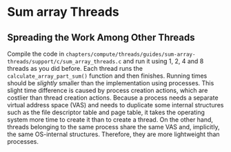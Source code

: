 # Sum array Threads

## Spreading the Work Among Other Threads

Compile the code in `chapters/compute/threads/guides/sum-array-threads/support/c/sum_array_threads.c` and run it using 1, 2, 4 and 8 threads as you did before.
Each thread runs the `calculate_array_part_sum()` function and then finishes.
Running times should be _slightly_ smaller than the implementation using processes.
This slight time difference is caused by process creation actions, which are costlier than thread creation actions.
Because a process needs a separate virtual address space (VAS) and needs to duplicate some internal structures such as the file descriptor table and page table, it takes the operating system more time to create it than to create a thread.
On the other hand, threads belonging to the same process share the same VAS and, implicitly, the same OS-internal structures.
Therefore, they are more lightweight than processes.
